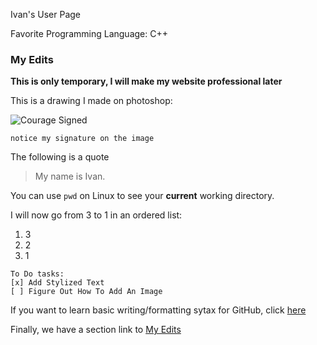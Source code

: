 Ivan's User Page

Favorite Programming Language: C++

### My Edits

**This is only temporary, I will make my website professional later**

This is a drawing I made on photoshop:

![Courage Signed](https://user-images.githubusercontent.com/59822186/103745948-2f874080-4fb5-11eb-9bf3-9b82d91a6ad2.jpg)

`notice my signature on the image`

The following is a quote

> My name is Ivan.

You can use `pwd` on Linux to see your **current** working directory.

I will now go from 3 to 1 in an ordered list:

1. 3
2. 2
3. 1

```
To Do tasks:
[x] Add Stylized Text
[ ] Figure Out How To Add An Image
```

If you want to learn basic writing/formatting sytax for GitHub, click [here](https://docs.github.com/en/free-pro-team@latest/github/writing-on-github/basic-writing-and-formatting-syntax#links)

Finally, we have a section link to [My Edits](https://github.com/i1robles/i1robles.github.io/blob/main/README.md#my-edits)




